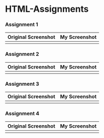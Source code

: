 # HTML-Assignments

### Assignment 1 
| Original Screenshot | My Screenshot |
| ------------------  | -------------|
|                     |                |

### Assignment 2
| Original Screenshot | My Screenshot |
| ------------------  | -------------|
|                     |                |

### Assignment 3
| Original Screenshot | My Screenshot |
| ------------------  | -------------|
|                     |                |
### Assignment 4
| Original Screenshot | My Screenshot |
| ------------------  | -------------|
|                     |                |